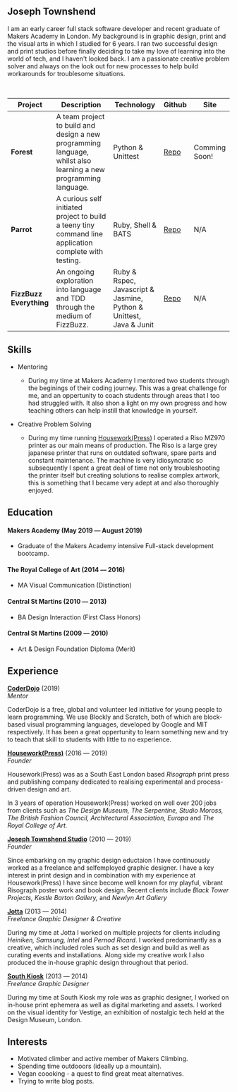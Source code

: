 ## Joseph Townshend

I am an early career full stack software developer and recent graduate of Makers Academy in London. My background is in graphic design, print and the visual arts in which I studied for 6 years. I ran two successful design and print studios before finally deciding to take my love of learning into the world of tech, and I haven't looked back. I am a passionate creative problem solver and always on the look out for new processes to help build workarounds for troublesome situations.

<a href="https://sourcerer.io/josephtownshend"><img src="https://img.shields.io/badge/Ruby-256%20commits-orange.svg" alt=""></a> <a href="https://sourcerer.io/josephtownshend"><img src="https://img.shields.io/badge/JavaScript-86%20commits-orange.svg" alt=""></a> <a href="https://sourcerer.io/josephtownshend"><img src="https://img.shields.io/badge/Python-35%20commits-orange.svg" alt=""></a>
 

| Project  | Description  | Technology  | Github  | Site  |
|---|---|---|---|---|
| **Forest**  | A team project to build and design a new programming language, whilst also learning a new programming language. | Python & Unittest  | <a href="https://github.com/lucianmot/f.rest">Repo</a>  | Comming Soon!  |
| **Parrot**  | A curious self initiated project to build a teeny tiny command line application complete with testing. | Ruby, Shell & BATS | <a href="https://github.com/josephtownshend/Parrot">Repo</a>  | N/A  |
| **FizzBuzz Everything**  | An ongoing exploration into language and TDD through the medium of FizzBuzz.  | Ruby & Rspec, Javascript & Jasmine, Python & Unittest, Java & Junit  | <a href="https://github.com/josephtownshend/FizzBuzz_In_Every_Language">Repo</a>  | N/A  |

## Skills

- Mentoring
  - During my time at Makers Academy I mentored two students through the beginings of their coding journey. This was a great challenge for me, and an oppertunity to coach students through areas that I too had struggled with. It also shon a light on my own progress and how teaching others can help instill that knowledge in yourself.
  
- Creative Problem Solving
  - During my time running <a href="https://www.instagram.com/houseworkpress/">Housework(Press)</a> I operated a Riso MZ970 printer as our main means of production. The Riso is a large grey japanese printer that runs on outdated software, spare parts and constant maintenance. The machine is very idiosyncratic so subsequently I spent a great deal of time not only troubleshooting the printer itself but creating solutions to realise complex artwork, this is something that I became very adept at and also thoroughly enjoyed. 


## Education

#### Makers Academy (May 2019 –– August 2019)
- Graduate of the Makers Academy intensive Full-stack development bootcamp.

#### The Royal College of Art (2014 –– 2016)
- MA Visual Communication (Distinction)

#### Central St Martins (2010 –– 2013)
- BA Design Interaction (First Class Honors)

#### Central St Martins (2009 –– 2010)
- Art & Design Foundation Diploma (Merit)

## Experience

**<a href="https://coderdojo.com/" target="blank">CoderDojo</a>** (2019)    
*Mentor*

CoderDojo is a free, global and volunteer led initiative for young people to learn programming. We use Blockly and Scratch, both of which are block-based visual programming languages, developed by Google and MIT respectively. It has been a great oppertunity to learn something new and try to teach that skill to students with little to no experience. 

**<a href="http://www.housework.press" target="blank">Housework(Press)</a>** (2016 –– 2019)    
*Founder*

Housework(Press) was as a South East London based *Risograph* print press and publishing company dedicated to realising experimental and process-driven design and art.

In 3 years of operation Housework(Press) worked on well over 200 jobs from clients such as *The Design Museum, The Serpentine, Studio Moross, The British Fashion Council, Architectural Association, Europa* and *The Royal College of Art.*

**<a href="http://www.joe-t.com" target="blank">Joseph Townshend Studio</a>** (2010 –– 2019)   
*Founder*  

Since embarking on my graphic design eductaion I have continuously worked as a freelance and selfemployed graphic designer. I have a key interest in print design and in combination with my experience at Housework(Press) I have since become well known for my playful, vibrant Risograph poster work and book design. Recent clients include *Black Tower Projects, Kestle Barton Gallery,* and *Newlyn Art Gallery*

**<a href="http://www.jotta.com" target="blank">Jotta</a>** (2013 –– 2014)\
*Freelance Graphic Designer & Creative*

During my time at Jotta I worked on multiple projects for clients including *Heiniken, Samsung, Intel* and *Pernod Ricard*. I worked predominantly as a creative, which included roles such as set design and build as well as curating events and installations. Along side my creative work I also produced the in-house graphic design throughout that period. 

**<a href="http://www.southkiosk.com" target="blank">South Kiosk</a>** (2013 –– 2014)\
*Freelance Graphic Designer*

During my time at South Kiosk my role was as graphic designer, I worked on in-house print ephemera as well as digital marketing and assets. I worked on the visual identity for Vestige, an exhibition of nostalgic tech held at the Design Museum, London.

## Interests

* Motivated climber and active member of Makers Climbing.
* Spending time outdooors (ideally up a mountain).
* Vegan coooking - a quest to find great meat alternatives.
* Trying to write blog posts. 
